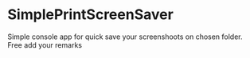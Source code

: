 # SimplePrintScreenSaver
Simple console app for quick save your screenshoots on chosen folder. 
Free add your remarks

